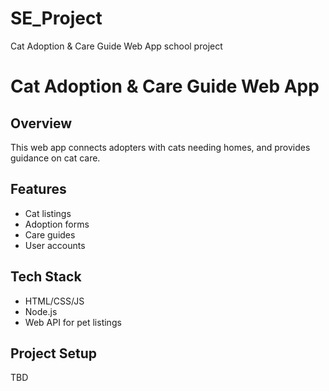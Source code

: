 
# SE_Project
Cat Adoption &amp; Care Guide Web App school project

# Cat Adoption & Care Guide Web App

## Overview
This web app connects adopters with cats needing homes, and provides guidance on cat care.

## Features
- Cat listings
- Adoption forms
- Care guides
- User accounts

## Tech Stack
- HTML/CSS/JS
- Node.js
- Web API for pet listings

## Project Setup
TBD

